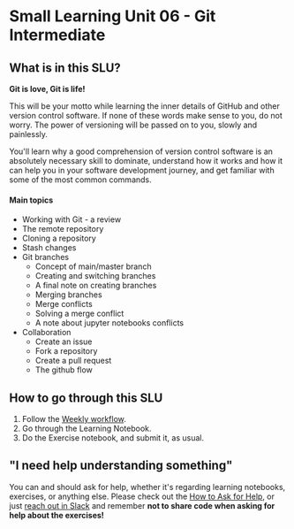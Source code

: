 # Small Learning Unit 06 - Git Intermediate

## What is in this SLU?

**Git is love, Git is life!**

This will be your motto while learning the inner details of GitHub and other version control software. If none of these words make sense to you, do not worry. The power of versioning will be passed on to you, slowly and painlessly.

You'll learn why a good comprehension of version control software is an absolutely necessary skill to dominate, understand how it works and how it can help you in your software development journey, and get familiar with some of the most common commands.

#### Main topics

- Working with Git - a review
- The remote repository
- Cloning a repository
- Stash changes
- Git branches
  - Concept of main/master branch
  - Creating and switching branches
  - A final note on creating branches
  - Merging branches
  - Merge conflicts
  - Solving a merge conflict
  - A note about jupyter notebooks conflicts
- Collaboration
  - Create an issue
  - Fork a repository
  - Create a pull request
  - The github flow

## How to go through this SLU

1. Follow the [Weekly workflow](https://github.com/LDSSA/ds-prep-course-2024/blob/main/weekly-workflow.md).
2. Go through the Learning Notebook.
3. Do the Exercise notebook, and submit it, as usual.

## "I need help understanding something"

You can and should ask for help, whether it's regarding learning notebooks, exercises, or anything else. Please check out the [How to Ask for Help](https://ldssa.github.io/wiki/DS%20Prep%20Course/Data-Science-Prep-Course/#how-to-ask-for-help), or just [reach out in Slack](https://ldsaprepcourse2024.slack.com/archives/C06GV8S3V3Q) and remember **not to share code when asking for help about the exercises!**
